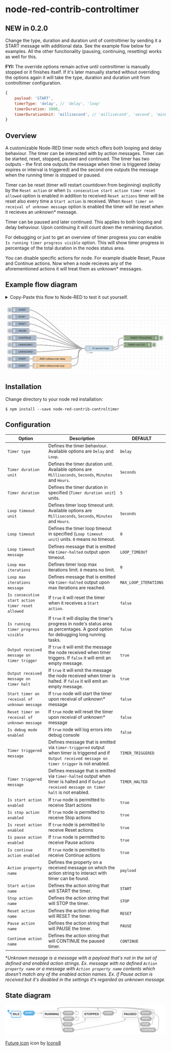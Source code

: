 # node-red-contrib-controltimer

## **NEW in 0.2.0** 
Change the type, duration and duration unit of controltimer by sending it a START message with additional data. See the example flow below for examples. All the other functionality (pausing, continuing, resetting) works as well for this. 

**FYI:** The override options remain active until controltimer is manually stopped or it finishes itself. If it's later manually started without overriding the options again it will take the type, duration and duration unit from controltimer configuration.
```javascript
{
    payload: 'START',
    timerType: 'delay', // 'delay', 'loop'
    timerDuration: 3000,
    timerDurationUnit: 'millisecond', // 'millisecond', 'second', 'minute', 'hour'
}
```
## Overview

A customizable Node-RED timer node which offers both looping and delay behaviour. The timer can be interacted with by action messages. Timer can be started, reset, stopped, paused and continued. The timer has two outputs - the first one outputs the message when timer is triggered (delay expires or interval is triggered) and the second one outputs the message when the running timer is stopped or paused.

Timer can be reset (timer will restart countdown from beginning) explicitly by the `Reset action` or when `Is consecutive start action timer reset allowed` option is enabled in addition to received `Reset actions` timer will be reset also every time a `Start action` is received. When `Reset timer on receival of unknown message` option is enabled the timer will be reset when it recieves an unknown* message.

Timer can be paused and later continued. This applies to both looping and delay behaviour. Upon continuing it will count down the remaining duration.

For debugging or just to get an overview of timer progress you can enable `Is running timer progress visible` option. This will show timer progress in percentage of the total duration in the nodes status area. 

You can disable specific actions for node. For example disable Reset, Pause and Continue actions. Now when a node recieves any of the aforementioned actions it will treat them as unknown* messages.


## Example flow diagram


<details>
  <summary>Copy-Paste this flow to Node-RED to test it out yourself.</summary>

  ```json
[
    {
        "id": "afd749500f2d393d",
        "type": "tab",
        "label": "ControlTimer Example",
        "disabled": false,
        "info": ""
    },
    {
        "id": "79276f6f06e96f24",
        "type": "inject",
        "z": "afd749500f2d393d",
        "name": "",
        "props": [
            {
                "p": "payload"
            }
        ],
        "repeat": "",
        "crontab": "",
        "once": false,
        "onceDelay": 0.1,
        "topic": "",
        "payload": "START",
        "payloadType": "str",
        "x": 110,
        "y": 40,
        "wires": [
            [
                "9736dc5641a70ae8"
            ]
        ]
    },
    {
        "id": "1ae1e3ee2f5250a6",
        "type": "debug",
        "z": "afd749500f2d393d",
        "name": "TIMER TRIGGERED",
        "active": true,
        "tosidebar": true,
        "console": false,
        "tostatus": false,
        "complete": "true",
        "targetType": "full",
        "statusVal": "",
        "statusType": "auto",
        "x": 800,
        "y": 200,
        "wires": []
    },
    {
        "id": "9711419041494ee9",
        "type": "inject",
        "z": "afd749500f2d393d",
        "name": "",
        "props": [
            {
                "p": "payload"
            }
        ],
        "repeat": "",
        "crontab": "",
        "once": false,
        "onceDelay": 0.1,
        "topic": "",
        "payload": "STOP",
        "payloadType": "str",
        "x": 110,
        "y": 80,
        "wires": [
            [
                "9736dc5641a70ae8"
            ]
        ]
    },
    {
        "id": "2db5a47c85a55778",
        "type": "inject",
        "z": "afd749500f2d393d",
        "name": "",
        "props": [
            {
                "p": "payload"
            }
        ],
        "repeat": "",
        "crontab": "",
        "once": false,
        "onceDelay": 0.1,
        "topic": "",
        "payload": "RESET",
        "payloadType": "str",
        "x": 110,
        "y": 120,
        "wires": [
            [
                "9736dc5641a70ae8"
            ]
        ]
    },
    {
        "id": "52882ab466bde0a2",
        "type": "inject",
        "z": "afd749500f2d393d",
        "name": "",
        "props": [
            {
                "p": "payload"
            }
        ],
        "repeat": "",
        "crontab": "",
        "once": false,
        "onceDelay": 0.1,
        "topic": "",
        "payload": "PAUSE",
        "payloadType": "str",
        "x": 110,
        "y": 160,
        "wires": [
            [
                "9736dc5641a70ae8"
            ]
        ]
    },
    {
        "id": "5acb4a13897dfe33",
        "type": "inject",
        "z": "afd749500f2d393d",
        "name": "CONTINUE",
        "props": [
            {
                "p": "payload"
            }
        ],
        "repeat": "",
        "crontab": "",
        "once": false,
        "onceDelay": 0.1,
        "topic": "",
        "payload": "CONTINUE",
        "payloadType": "str",
        "x": 130,
        "y": 200,
        "wires": [
            [
                "9736dc5641a70ae8"
            ]
        ]
    },
    {
        "id": "5c9aea117d0cb988",
        "type": "debug",
        "z": "afd749500f2d393d",
        "name": "TIMER HALTED",
        "active": true,
        "tosidebar": true,
        "console": false,
        "tostatus": false,
        "complete": "true",
        "targetType": "full",
        "statusVal": "",
        "statusType": "auto",
        "x": 780,
        "y": 240,
        "wires": []
    },
    {
        "id": "bbd756d4850041fa",
        "type": "inject",
        "z": "afd749500f2d393d",
        "name": "",
        "props": [
            {
                "p": "payload"
            }
        ],
        "repeat": "",
        "crontab": "",
        "once": false,
        "onceDelay": 0.1,
        "topic": "",
        "payload": "UNKNOWN1",
        "payloadType": "str",
        "x": 130,
        "y": 240,
        "wires": [
            [
                "9736dc5641a70ae8"
            ]
        ]
    },
    {
        "id": "9736dc5641a70ae8",
        "type": "controltimer",
        "z": "afd749500f2d393d",
        "name": "",
        "timerType": "loop",
        "timerDurationUnit": "second",
        "timerDurationType": "num",
        "timerDuration": 10,
        "timerLoopTimeoutUnit": "second",
        "timerLoopTimeoutType": "num",
        "timerLoopTimeout": 0,
        "loopTimeoutMessageType": "str",
        "loopTimeoutMessage": "LOOP_TIMEOUT",
        "timerMaxLoopIterationsType": "num",
        "timerMaxLoopIterations": 0,
        "loopMaxIterationsMessageType": "str",
        "loopMaxIterationsMessage": "MAX_LOOP_ITERATIONS",
        "isConsecutiveStartActionTimerResetAllowed": false,
        "isRunningTimerProgressVisible": true,
        "outputReceivedMessageOnTimerTrigger": true,
        "outputReceivedMessageOnTimerHalt": true,
        "startTimerOnReceivalOfUnknownMessage": false,
        "resetTimerOnReceivalOfUnknownMessage": false,
        "isDebugModeEnabled": false,
        "timerTriggeredMessageType": "str",
        "timerTriggeredMessage": "TIMER_TRIGGERED",
        "timerHaltedMessageType": "str",
        "timerHaltedMessage": "TIMER_HALTED",
        "isStartActionEnabled": true,
        "isStopActionEnabled": true,
        "isResetActionEnabled": true,
        "isPauseActionEnabled": true,
        "isContinueActionEnabled": true,
        "actionPropertyNameType": "msg",
        "actionPropertyName": "payload",
        "startActionNameType": "str",
        "startActionName": "START",
        "stopActionNameType": "str",
        "stopActionName": "STOP",
        "resetActionNameType": "str",
        "resetActionName": "RESET",
        "pauseActionNameType": "str",
        "pauseActionName": "PAUSE",
        "continueActionNameType": "str",
        "continueActionName": "CONTINUE",
        "x": 560,
        "y": 260,
        "wires": [
            [
                "1ae1e3ee2f5250a6"
            ],
            [
                "5c9aea117d0cb988"
            ]
        ]
    },
    {
        "id": "76203a31872dca18",
        "type": "inject",
        "z": "afd749500f2d393d",
        "name": "UNKNOWN2",
        "props": [
            {
                "p": "unknown",
                "v": "UNKNOWN2",
                "vt": "str"
            }
        ],
        "repeat": "",
        "crontab": "",
        "once": false,
        "onceDelay": 0.1,
        "topic": "",
        "x": 130,
        "y": 280,
        "wires": [
            [
                "9736dc5641a70ae8"
            ]
        ]
    },
    {
        "id": "01f89a1a0cfa1eb2",
        "type": "inject",
        "z": "afd749500f2d393d",
        "name": "",
        "props": [
            {
                "p": "payload"
            }
        ],
        "repeat": "",
        "crontab": "",
        "once": false,
        "onceDelay": 0.1,
        "topic": "",
        "payload": "START",
        "payloadType": "str",
        "x": 110,
        "y": 320,
        "wires": [
            [
                "5468dc68ac582a66"
            ]
        ]
    },
    {
        "id": "5468dc68ac582a66",
        "type": "function",
        "z": "afd749500f2d393d",
        "name": "3000 milliseconds delay",
        "func": "msg.timerType = 'delay';\nmsg.timerDuration = 3000;\nmsg.timerDurationUnit = 'millisecond';\nreturn msg;",
        "outputs": 1,
        "noerr": 0,
        "initialize": "",
        "finalize": "",
        "libs": [],
        "x": 290,
        "y": 320,
        "wires": [
            [
                "9736dc5641a70ae8"
            ]
        ]
    },
    {
        "id": "344b21399d729752",
        "type": "inject",
        "z": "afd749500f2d393d",
        "name": "",
        "props": [
            {
                "p": "payload"
            }
        ],
        "repeat": "",
        "crontab": "",
        "once": false,
        "onceDelay": 0.1,
        "topic": "",
        "payload": "START",
        "payloadType": "str",
        "x": 110,
        "y": 360,
        "wires": [
            [
                "16de63fc875b63b1"
            ]
        ]
    },
    {
        "id": "16de63fc875b63b1",
        "type": "function",
        "z": "afd749500f2d393d",
        "name": "3000 milliseconds loop",
        "func": "msg.timerType = 'loop';\nmsg.timerDuration = '3000';\nmsg.timerDurationUnit = 'millisecond';\nreturn msg;",
        "outputs": 1,
        "noerr": 0,
        "initialize": "",
        "finalize": "",
        "libs": [],
        "x": 290,
        "y": 360,
        "wires": [
            [
                "9736dc5641a70ae8"
            ]
        ]
    }
]
```

</details>

![controltimer example flow](img/example-flow.png?raw=true)

## Installation
 
Change directory to your node red installation:

    $ npm install --save node-red-contrib-controltimer
 
## Configuration 

| Option        | Description                                                              | DEFAULT
| --------------- | ------------------------------------------------------------------------ | -----
| `Timer type` | Defines the timer behaviour. Available options are `Delay` and `Loop`. | `Delay`
| `Timer duration unit` | Defines the timer duration unit. Available options are `Milliseconds`, `Seconds`, `Minutes` and `Hours`. | `Seconds`
| `Timer duration` | Defines the timer duration in specified (`Timer duration unit`) units. | `5`
| `Loop timeout unit` | Defines timer loop timeout unit. Available options are `Milliseconds`, `Seconds`, `Minutes` and `Hours`. | `Seconds`
| `Loop timeout` | Defines the timer loop timeout in specified (`Loop timeout unit`) units. `0` means no timeout. | `0`
| `Loop timeout message` | Defines message that is emitted via `timer-halted` output upon timeout. | `LOOP_TIMEOUT`
| `Loop max iterations` | Defines timer loop max iterations limit. `0` means no limit. | `0`
| `Loop max iterations message` | Defines message that is emitted via `timer-halted` output upon max iterations are reached. | `MAX_LOOP_ITERATIONS`
| `Is consecutive start action timer reset allowed` | If `true` it will reset the timer when it receives a `Start action`. | `false`
| `Is running timer progress visible` | If `true` it will display the timer's progress in node's status area as percentages. A good option for debugging long running tasks. | `false`
| `Output received message on timer trigger` | If `true` it will emit the message the node received when timer triggers. If `false` it will emit an empty message. | `true`
| `Output received message on timer halt` | If `true` it will emit the message the node received when timer is halted. If `false` it will emit an empty message. | `true`
| `Start timer on receival of unknown message` | If `true` node will start the timer upon receival of unknown* message | `false`
| `Reset timer on receival of unknown message` | If `true` node will reset the timer upon receival of unknown* message | `false`
| `Is debug mode enabled` | If `true` node will log errors into debug console | `false`
| `Timer triggered message` | Defines message that is emitted via `timer-triggered` output when timer is triggered and if `Output received message on timer trigger` is not enabled. | `TIMER_TRIGGERED`
| `Timer triggered message` | Defines message that is emitted via `timer-halted` output when timer is halted and if `Output received message on timer halt` is not enabled. | `TIMER_HALTED`
| `Is start action enabled` | If `true` node is permitted to receive Start actions | `true`
| `Is stop action enabled` | If `true` node is permitted to receive Stop actions | `true`
| `Is reset action enabled` | If `true` node is permitted to receive Reset actions | `true`
| `Is pause action enabled` | If `true` node is permitted to receive Pause actions | `true`
| `Is continue action enabled` | If `true` node is permitted to receive Continue actions | `true`
| `Action property name` | Defines the property on a received message on which the action string to interact with timer can be found. | `payload`
| `Start action name` | Defines the action string that will START the timer. | `START`
| `Stop action name` | Defines the action string that will STOP the timer. | `STOP`
| `Reset action name`  | Defines the action string that will RESET the timer. | `RESET`
| `Pause action name` | Defines the action string that will PAUSE the timer. | `PAUSE`
| `Continue action name` | Defines the action string that will CONTINUE the paused timer. | `CONTINUE`

**Unknown message is a message with a payload that's not in the set of defined and enabled action strings. Ex. message with no defined `Action property name` or a message with `Action property name` contents which doesn't match any of the enabled action names. Ex. if Pause action is received but it's disabled in the settings it's regarded as unknown message.*

## State diagram

![controltimer state diagram](img/state-diagram.png?raw=true)

<a target="_blank" href="https://icons8.com/icons/set/future">Future icon</a> icon by <a target="_blank" href="https://icons8.com">Icons8</a>
